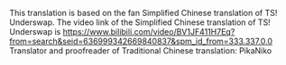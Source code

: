 This translation is based on the fan Simplified Chinese translation of TS! Underswap. The video link of the Simplified Chinese translation of TS! Underswap is https://www.bilibili.com/video/BV1JF411H7Eq?from=search&seid=636999342669840837&spm_id_from=333.337.0.0
Translator and proofreader of Traditional Chinese translation: PikaNiko
